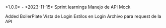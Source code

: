 <1.0.0> - <2023-11-15>
Sprint learnings
Manejo de API Mock

Added
BoilerPlate
Vista de Login
Estilos en Login
Archivo para request de la API

